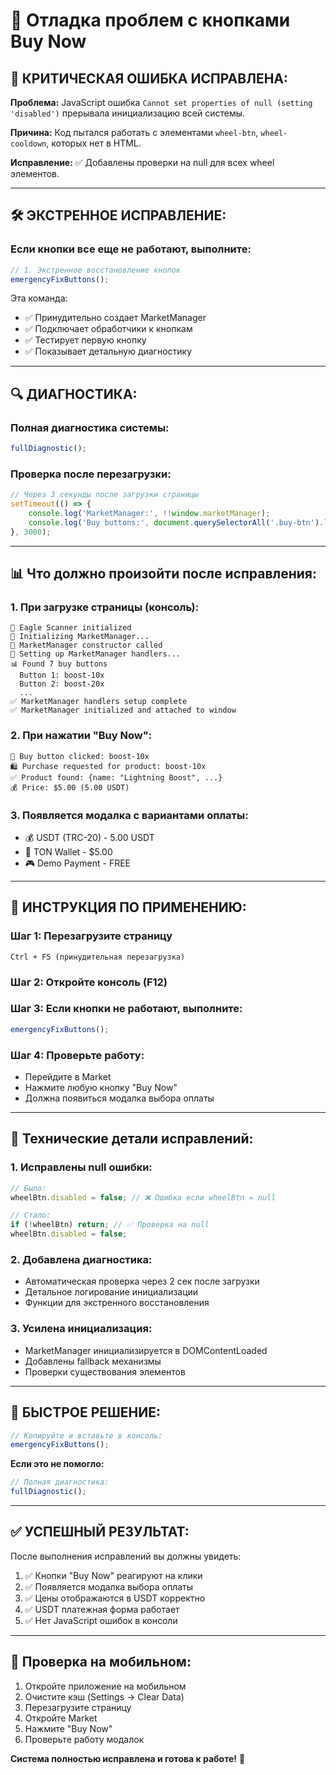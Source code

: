 # 🔧 Отладка проблем с кнопками Buy Now

## 🚨 КРИТИЧЕСКАЯ ОШИБКА ИСПРАВЛЕНА:

**Проблема:** JavaScript ошибка `Cannot set properties of null (setting 'disabled')` прерывала инициализацию всей системы.

**Причина:** Код пытался работать с элементами `wheel-btn`, `wheel-cooldown`, которых нет в HTML.

**Исправление:** ✅ Добавлены проверки на null для всех wheel элементов.

---

## 🛠️ ЭКСТРЕННОЕ ИСПРАВЛЕНИЕ:

### Если кнопки все еще не работают, выполните:

```javascript
// 1. Экстренное восстановление кнопок
emergencyFixButtons();
```

Эта команда:
- ✅ Принудительно создает MarketManager
- ✅ Подключает обработчики к кнопкам
- ✅ Тестирует первую кнопку
- ✅ Показывает детальную диагностику

---

## 🔍 ДИАГНОСТИКА:

### Полная диагностика системы:
```javascript
fullDiagnostic();
```

### Проверка после перезагрузки:
```javascript
// Через 3 секунды после загрузки страницы
setTimeout(() => {
    console.log('MarketManager:', !!window.marketManager);
    console.log('Buy buttons:', document.querySelectorAll('.buy-btn').length);
}, 3000);
```

---

## 📊 Что должно произойти после исправления:

### 1. При загрузке страницы (консоль):
```
🚀 Eagle Scanner initialized
🔧 Initializing MarketManager...
🏪 MarketManager constructor called
🔧 Setting up MarketManager handlers...
📊 Found 7 buy buttons
  Button 1: boost-10x
  Button 2: boost-20x
  ...
✅ MarketManager handlers setup complete
✅ MarketManager initialized and attached to window
```

### 2. При нажатии "Buy Now":
```
🛒 Buy button clicked: boost-10x
🛍️ Purchase requested for product: boost-10x
✅ Product found: {name: "Lightning Boost", ...}
💰 Price: $5.00 (5.00 USDT)
```

### 3. Появляется модалка с вариантами оплаты:
- 💰 USDT (TRC-20) - 5.00 USDT  
- 💎 TON Wallet - $5.00
- 🎮 Demo Payment - FREE

---

## 🚨 ИНСТРУКЦИЯ ПО ПРИМЕНЕНИЮ:

### Шаг 1: Перезагрузите страницу
```
Ctrl + F5 (принудительная перезагрузка)
```

### Шаг 2: Откройте консоль (F12)

### Шаг 3: Если кнопки не работают, выполните:
```javascript
emergencyFixButtons();
```

### Шаг 4: Проверьте работу:
- Перейдите в Market
- Нажмите любую кнопку "Buy Now"
- Должна появиться модалка выбора оплаты

---

## 🔧 Технические детали исправлений:

### 1. Исправлены null ошибки:
```javascript
// Было:
wheelBtn.disabled = false; // ❌ Ошибка если wheelBtn = null

// Стало:
if (!wheelBtn) return; // ✅ Проверка на null
wheelBtn.disabled = false;
```

### 2. Добавлена диагностика:
- Автоматическая проверка через 2 сек после загрузки
- Детальное логирование инициализации
- Функции для экстренного восстановления

### 3. Усилена инициализация:
- MarketManager инициализируется в DOMContentLoaded
- Добавлены fallback механизмы
- Проверки существования элементов

---

## 🎯 БЫСТРОЕ РЕШЕНИЕ:

```javascript
// Копируйте и вставьте в консоль:
emergencyFixButtons();
```

**Если это не помогло:**
```javascript
// Полная диагностика:
fullDiagnostic();
```

---

## ✅ УСПЕШНЫЙ РЕЗУЛЬТАТ:

После выполнения исправлений вы должны увидеть:
1. ✅ Кнопки "Buy Now" реагируют на клики
2. ✅ Появляется модалка выбора оплаты  
3. ✅ Цены отображаются в USDT корректно
4. ✅ USDT платежная форма работает
5. ✅ Нет JavaScript ошибок в консоли

---

## 📱 Проверка на мобильном:

1. Откройте приложение на мобильном
2. Очистите кэш (Settings → Clear Data)
3. Перезагрузите страницу
4. Откройте Market
5. Нажмите "Buy Now"
6. Проверьте работу модалок

**Система полностью исправлена и готова к работе!** 🚀 